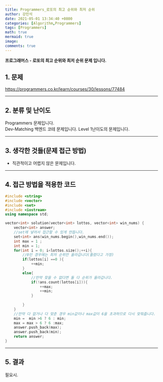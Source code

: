 ```yaml
---
title: Programmers_로또의 최고 순위와 최저 순위
author: 강민석
date: 2021-05-01 13:34:40 +0800
categories: [Algorithm,Programmers]
tags: [Programmers]
math: true
mermaid: true
image: 
comments: true
---
```


**프로그래머스 - 로또의 최고 순위와 최저 순위 문제 입니다.**

## 1. 문제
<https://programmers.co.kr/learn/courses/30/lessons/77484>






-----  

## 2. 분류 및 난이도

Programmers 문제입니다.  
Dev-Matching 백엔드 코테 문제입니다.
Level 1난이도의 문제입니다.


-----  

## 3. 생각한 것들(문제 접근 방법)

- 직관적이고 어렵지 않은 문제입니다.

-----  

## 4. 접근 방법을 적용한 코드

```c++
#include <string>
#include <vector>
#include <set>
#include <iostream>
using namespace std;

vector<int> solution(vector<int> lottos, vector<int> win_nums) {
    vector<int> answer;
    //set에 넣어서 접근할 수 있게 만듭니다.
    set<int> ans(win_nums.begin(),win_nums.end());
    int max = 1 ;
    int min = 1;
    for(int i = 0; i<lottos.size();++i){
        //0인 경우에는 최저 순위만 올라갑니다(틀렸다고 가정)
        if(lottos[i] ==0 ){
            ++min;
        }
        else{
            //만약 찾을 수 없다면 둘 다 순위가 올라갑니다.
            if(!ans.count(lottos[i])){
                ++max;
                ++min;
            }
                
        }
    }
    //만약 다 없거나 다 맞춘 경우 min값이나 max값이 6을 초과하므로 다시 맞춰줍니다.
    min =  min >6 ? 6 : min;
    max = max > 6 ? 6 :max;
    answer.push_back(max);
    answer.push_back(min);
    return answer;
}
```

-----



## 5. 결과

필요시.














 
